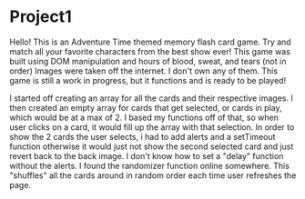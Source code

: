 # Project1

Hello!
This is an Adventure Time themed memory flash card game.
Try and match all your favorite characters from the best show ever!
This game was built using DOM manipulation and hours of blood, sweat, and tears (not in order)
Images were taken off the internet. I don't own any of them.
This game is still a work in progress, but it functions and is ready to be played!

I started off creating an array for all the cards and their respective images. I then created an empty array for cards that get selected, or cards in play, which would be at a max of 2. I based my functions off of that, so when user clicks on a card, it would fill up the array with that selection. 
In order to show the 2 cards the user selects, i had to add alerts and a setTimeout function otherwise it would just not show the second selected card and just revert back to the back image. I don't know how to set a "delay" function without the alerts.
I found the randomizer function online somewhere. This "shuffles" all the cards around in random order each time user refreshes the page.















<!-- Bronze
- 10 cards (x2)
- repository for matched cards

Silver
- reset button
- score counter

Gold
- images on back of card
- flip animation